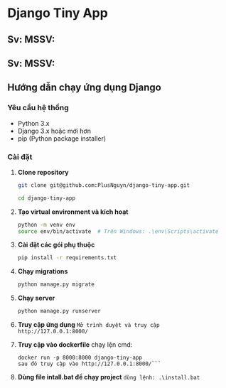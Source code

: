 # Django Tiny App

## Sv: MSSV:
## Sv: MSSV:

## Hướng dẫn chạy ứng dụng Django

### Yêu cầu hệ thống
- Python 3.x
- Django 3.x hoặc mới hơn
- pip (Python package installer)

### Cài đặt

1. **Clone repository**
    ```bash
    git clone git@github.com:PlusNguyn/django-tiny-app.git

    cd django-tiny-app
    ```

2. **Tạo virtual environment và kích hoạt**
    ```bash
    python -m venv env
    source env/bin/activate  # Trên Windows: .\env\Scripts\activate
    ```

3. **Cài đặt các gói phụ thuộc**
    ```bash
    pip install -r requirements.txt
    ```

4. **Chạy migrations**
    ```bash
    python manage.py migrate
    ```

5. **Chạy server**
    ```bash
    python manage.py runserver
    ```

6. **Truy cập ứng dụng**
    ```Mở trình duyệt và truy cập http://127.0.0.1:8000/```

7. **Truy cập vào dockerfile**
    chạy lện cmd:
     ```docker build -t django-tiny-app .
     docker run -p 8000:8000 django-tiny-app  
    sau đó truy cập vào http://127.0.0.1:8000/```

8. **Dùng file intall.bat để chạy project**
    ```dùng lệnh: .\install.bat```
   